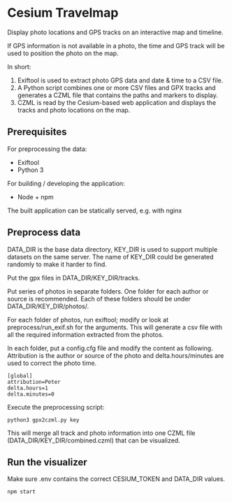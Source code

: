 # Cesium Travelmap

Display photo locations and GPS tracks on an interactive map and timeline.

If GPS information is not available in a photo, the time and GPS track will be used to position the photo on the map.

In short:
1. Exiftool is used to extract photo GPS data and date & time to a CSV file.
2. A Python script combines one or more CSV files and GPX tracks and generates a CZML file that contains the paths and markers to display.
3. CZML is read by the Cesium-based web application and displays the tracks and photo locations on the map.

## Prerequisites

For preprocessing the data:
* Exiftool
* Python 3

For building / developing the application:
 * Node + npm

The built application can be statically served, e.g. with nginx

## Preprocess data

DATA_DIR is the base data directory, KEY_DIR is used to support multiple datasets on the same server. The name of KEY_DIR could be generated randomly to make it harder to find.

Put the gpx files in DATA_DIR/KEY_DIR/tracks.

Put series of photos in separate folders. One folder for each author or source is recommended. Each of these folders should be under DATA_DIR/KEY_DIR/photos/.

For each folder of photos, run exiftool; modify or look at preprocess/run_exif.sh for the arguments. This will generate a csv file with all the required information extracted from the photos.

In each folder, put a config.cfg file and modify the content as following. Attribution is the author or source of the photo and delta.hours/minutes are used to correct the photo time.

```
[global]
attribution=Peter
delta.hours=1
delta.minutes=0
```

Execute the preprocessing script:
```
python3 gpx2czml.py key
```
This will merge all track and photo information into one CZML file (DATA_DIR/KEY_DIR/combined.czml) that can be visualized.

## Run the visualizer

Make sure .env contains the correct CESIUM_TOKEN and DATA_DIR values.

```
npm start
```
